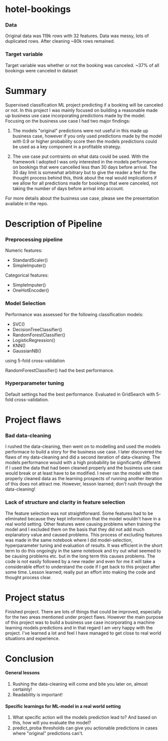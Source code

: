 # hotel-bookings

### Data 
Original data was 119k rows with 32 features. Data was messy, lots of duplicated rows. After cleaning ~80k rows remained. 

### Target variable
Target variable was whether or not the booking was canceled. ~37% of all bookings were canceled in dataset

# Summary
Supervised classification ML project predicting if a booking will be canceled or not. In this project I was mainly focused on building a reasonable made up business use case incorporating predictions made by the model. Focusing on the business use case I had two major findings:

1) The models "original" predictions were not useful in this made up business case, however if you only used predictions made by the model with 0.9 or higher probability score then the models predictions could be used as a key component in a profitable strategy. 

2) The use case put contraints on what data could be used. With the framework I adopted I was only interested in the models performance on bookings that were cancelled less than 30 days before arrival. The 30 day limit is somewhat arbitrary but to give the reader a feel for the thought process behind this, think about the real would implications if we allow for all predictions made for bookings that were canceled, not taking the number of days before arrival into account.

For more details about the business use case, please see the presentation available in the repo.

# Description of Pipeline

### Preprocessing pipeline

Numeric features: 
- StandardScaler()
- SimpleImputer()

Categorical features: 
- SimpleImputer()
- OneHotEncoder()

### Model Selection

Performance was assessed for the following classification models:
- SVC()
- DecisionTreeClassifier()
- RandomForestClassifier()
- LogisticRegression()
- KNN()
- GaussianNB()

using 5-fold cross-validation

RandomForestClassifier() had the best performance. 

### Hyperparameter tuning
Default settings had the best performance. Evaluated in GridSearch with 5-fold cross-validation.

# Project flaws
### Bad data-cleaning
I rushed the data-cleaning, then went on to modelling and used the models performace to build a story for the business use case. I later discovered the flaws of my data-cleaning and did a second iteration of data-cleaning. The models performance would with a high probability be significantly different if I used the data that had been cleaned properly and the business use case would break or at least have to be modified. I never ran the model with the properly cleaned data as the learning prospects of running another iteration of this does not attract me. However, lesson learned; don't rush through the data-cleaning!

### Lack of structure and clarity in feature selection
The feature selection was not straightforward. Some features had to be eliminated because they kept information that the model wouldn't have in a real world setting. Other features were causing problems when training the model and I excluded them on the basis that they did not add much explanatory value and caused problems. This process of excluding features was made in the same notebook where I did model-selection, hyperparameter tuning and evaluation of results. It was efficient in the short term to do this ongoingly in the same notebook and try out what seemed to be causing problems etc. but in the long term this causes problems. The code is not easily followed by a new reader and even for me it will take a considerable effort to understand the code if I get back to this project after some time. Lesson learned; really put an effort into making the code and thought process clear. 

# Project status
Finished project. There are lots of things that could be improved, especially for the two areas mentioned under project flaws. However the main purpose of this project was to build a business use case incorporating a machine learning models predictions and in that regard I am very happy with the project. I've learned a lot and feel I have managed to get close to real world situations and experience. 

# Conclusion
#### General lessons
1) Rushing the data-cleaning will come and bite you later on, almost certainly!
2) Readability is important!

#### Specific learnings for ML-model in a real world setting
1) What specific action will the models prediction lead to? And based on this, how will you evaluate the model? 
2) predict_proba thresholds can give you actionable predictions in cases where "original" predictions can't.

